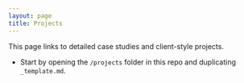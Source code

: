 ```yaml
---
layout: page
title: Projects
---
```


This page links to detailed case studies and client-style projects.

- Start by opening the `/projects` folder in this repo and duplicating `_template.md`.
